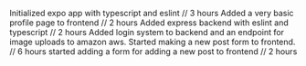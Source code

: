 Initialized expo app with typescript and eslint // 3 hours
Added a very basic profile page to frontend // 2 hours
Added express backend with eslint and typescript // 2 hours
Added login system to backend and an endpoint for image uploads to amazon aws. Started making a new post form to frontend. // 6 hours
started adding a form for adding a new post to frontend // 2 hours
